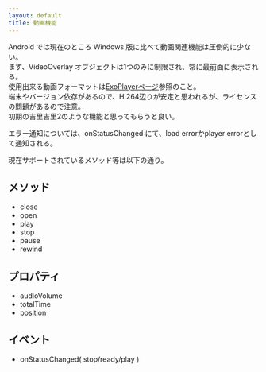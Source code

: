 ```yaml
---
layout: default
title: 動画機能
---
```


Android では現在のところ Windows 版に比べて動画関連機能は圧倒的に少ない。  
まず、VideoOverlay オブジェクトは1つのみに制限され、常に最前面に表示される。  
使用出来る動画フォーマットは[ExoPlayerページ](https://google.github.io/ExoPlayer/supported-formats.html)参照のこと。  
端末やバージョン依存があるので、H.264辺りが安定と思われるが、ライセンスの問題があるので注意。  
初期の吉里吉里2のような機能と思ってもらうと良い。

エラー通知については、onStatusChanged にて、load errorかplayer errorとして通知される。

現在サポートされているメソッド等は以下の通り。

## メソッド
* close
* open
* play
* stop
* pause
* rewind

## プロパティ
* audioVolume
* totalTime
* position

## イベント
* onStatusChanged( stop/ready/play )

